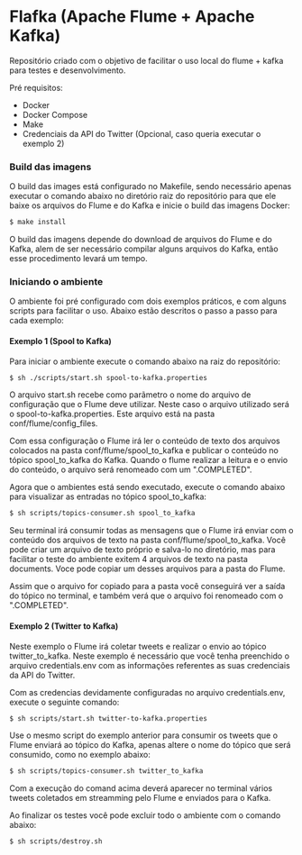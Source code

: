 # Flafka (Apache Flume + Apache Kafka)

Repositório criado com o objetivo de facilitar o uso local do flume + kafka para testes e desenvolvimento.

Pré requisitos:
  - Docker
  - Docker Compose
  - Make
  - Credenciais da API do Twitter (Opcional, caso queria executar o exemplo 2)

### Build das imagens

O build das images está configurado no Makefile, sendo necessário apenas executar o comando abaixo no diretório raiz do repositório para que ele baixe os arquivos do Flume e do Kafka e inicie o build das imagens Docker:

```sh
$ make install
```
O build das imagens depende do download de arquivos do Flume e do Kafka, alem de ser necessário compilar alguns arquivos do Kafka, então esse procedimento levará um tempo.

### Iniciando o ambiente

O ambiente foi pré configurado com dois exemplos práticos, e com alguns scripts para facilitar o uso. Abaixo estão descritos o passo a passo para cada exemplo:

#### Exemplo 1 (Spool to Kafka)

Para iniciar o ambiente execute o comando abaixo na raiz do repositório:
```sh
$ sh ./scripts/start.sh spool-to-kafka.properties
```
O arquivo start.sh recebe como parãmetro o nome do arquivo de configuração que o Flume deve utilizar. Neste caso o arquivo utilizado será o spool-to-kafka.properties. Este arquivo está na pasta conf/flume/config_files.

Com essa configuração o Flume irá ler o conteúdo de texto dos arquivos colocados na pasta conf/flume/spool_to_kafka e publicar o conteúdo no tópico spool_to_kafka do Kafka. Quando o flume realizar a leitura e o envio do conteúdo, o arquivo será renomeado com um ".COMPLETED".

Agora que o ambientes está sendo executado, execute o comando abaixo para visualizar as entradas no tópico spool_to_kafka:
```sh
$ sh scripts/topics-consumer.sh spool_to_kafka
```
Seu terminal irá consumir todas as mensagens que o Flume irá enviar com o conteúdo dos arquivos de texto na pasta conf/flume/spool_to_kafka. Você pode criar um arquivo de texto próprio e salva-lo no diretório, mas para facilitar o teste do ambiente exitem 4 arquivos de texto na pasta documents. Voce pode copiar um desses arquivos para a pasta do Flume.

Assim que o arquivo for copiado para a pasta você conseguirá ver a saída do tópico no terminal, e também verá que o arquivo foi renomeado com o ".COMPLETED".

#### Exemplo 2 (Twitter to Kafka)

Neste exemplo o Flume irá coletar tweets e realizar o envio ao tópico twitter_to_kafka. Neste exemplo é necessário que você tenha preenchido o arquivo credentials.env com as informações referentes as suas credenciais da API do Twitter.

Com as credencias devidamente configuradas no arquivo credentials.env, execute o seguinte comando:
```sh
$ sh scripts/start.sh twitter-to-kafka.properties
```
Use o mesmo script do exemplo anterior para consumir os tweets que o Flume enviará ao tópico do Kafka, apenas altere o nome do tópico que será consumido, como no exemplo abaixo:
```sh
$ sh scripts/topics-consumer.sh twitter_to_kafka
```
Com a execução do comand acima deverá aparecer no terminal vários tweets coletados em streamming pelo Flume e enviados para o Kafka.

Ao finalizar os testes você pode excluir todo o ambiente com o comando abaixo:
```sh
$ sh scripts/destroy.sh
```
